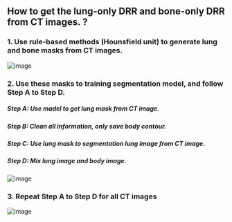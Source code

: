 ## How to get the lung-only DRR and bone-only DRR from CT images. ?

### 1. Use rule-based methods (Hounsfield unit) to generate lung and bone masks from CT images.

![image](https://github.com/lzy0934/CT-Image-Research/blob/master/images/step_1.png)

### 2. Use these masks to training segmentation model, and follow Step A to Step D.
##### Step A: Use madel to get lung mask from CT image.
##### Step B: Clean all information, only save body contour. 
##### Step C: Use lung mask to segmentation lung image from CT image.
##### Step D: Mix lung image and body image.

![image](https://github.com/lzy0934/CT-Image-Research/blob/master/images/step_2.png)

### 3. Repeat Step A to Step D for all CT images

![image](https://github.com/lzy0934/CT-Image-Research/blob/master/images/step_3.png)
